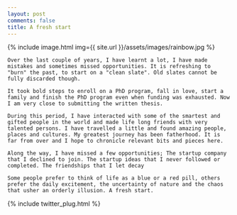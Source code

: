 ```yaml
---
layout: post
comments: false
title: A fresh start
---
```


{% include image.html
  img={{ site.url }}/assets/images/rainbow.jpg %}

    Over the last couple of years, I have learnt a lot, I have made mistakes and sometimes missed opportunities. It is refreshing to "burn" the past, to start on a "clean slate". Old slates cannot be fully discarded though.

    It took bold steps to enroll on a PhD program, fall in love, start a family and finish the PhD program even when funding was exhausted. Now I am very close to submitting the written thesis.

    During this period, I have interacted with some of the smartest and gifted people in the world and made life long friends with very talented persons. I have travelled a little and found amazing people, places and cultures. My greatest journey has been fatherhood. It is far from over and I hope to chronicle relevant bits and pieces here. 

    Along the way, I have missed a few opportunities; The startup company that I declined to join. The startup ideas that I never followed or completed. The friendships that I let decay

    Some people prefer to think of life as a blue or a red pill, others prefer the daily excitement, the uncertainty of nature and the chaos that usher an orderly illusion. A fresh start.

{% include twitter_plug.html %}
